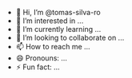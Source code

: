 - 👋 Hi, I’m @tomas-silva-ro
- 👀 I’m interested in ...
- 🌱 I’m currently learning ...
- 💞️ I’m looking to collaborate on ...
- 📫 How to reach me ...
- 😄 Pronouns: ...
- ⚡ Fun fact: ...

<!---
tomas-silva-ro/tomas-silva-ro is a ✨ special ✨ repository because its `README.md` (this file) appears on your GitHub profile.
You can click the Preview link to take a look at your changes.
--->
